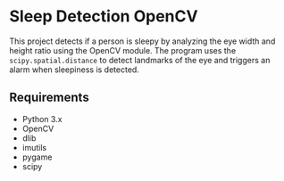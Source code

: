 # Sleep Detection OpenCV

This project detects if a person is sleepy by analyzing the eye width and height ratio using the OpenCV module. The program uses the `scipy.spatial.distance` to detect landmarks of the eye and triggers an alarm when sleepiness is detected.

## Requirements

- Python 3.x
- OpenCV
- dlib
- imutils
- pygame
- scipy


